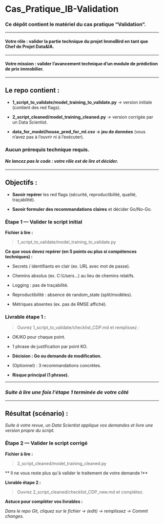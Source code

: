 # Cas_Pratique_IB-Validation
### Ce dépôt contient le matériel du cas pratique “Validation”. 
--- 
#### Votre rôle : valider la partie technique du projet ImmoBird en tant que Chef de Projet Data&amp;IA.
---
#### Votre mission : valider l’avancement technique d’un module de prédiction de prix immobilier.
---

## Le repo contient :

- **1_script_to_validate/model_training_to_validate.py** → version initiale (contient des red flags).

- **2_script_cleaned/model_training_cleaned.py** → version corrigée par un Data Scientist.

- **data_for_model/house_pred_for_ml.csv → jeu de données** (vous n’avez pas à l’ouvrir ni à l’exécuter).

### Aucun prérequis technique requis. 
#### *Ne lancez pas le code : votre rôle est de lire et décider.*
---

## Objectifs :

- **Savoir repérer** les red flags (sécurité, reproductibilité, qualité, traçabilité).

- **Savoir formuler des recommandations claires** et décider Go/No-Go.

### **Étape 1 — Valider le script initial**

**Fichier à lire :**
>1_script_to_validate/model_training_to_validate.py

**Ce que vous devez repérer (en 5 points ou plus si compétences techniques) :**

- Secrets / identifiants en clair (ex. URL avec mot de passe).

- Chemins absolus (ex. C:\Users\...) au lieu de chemins relatifs.

- Logging : pas de traçabilité.

- Reproductibilité : absence de random_state (split/modèles).

- Métriques absentes (ex. pas de RMSE affiché).

### **Livrable étape 1 :**
>Ouvrez 1_script_to_validate/checklist_CDP.md et remplissez :

- OK/KO pour chaque point.

- 1 phrase de justification par point KO.

- **Décision : Go ou demande de modification.**

- (Optionnel) : 3 recommandations concrètes.

- **Risque principal (1 phrase).**

---
### *Suite à lire une fois l'étape 1 terminée de votre côté*
---

## Résultat (scénario) :

*Suite à votre revue, un Data Scientist applique vos demandes et livre une version propre du script.*

### **Étape 2 — Valider le script corrigé**

**Fichier à lire :**
>2_script_cleaned/model_training_cleaned.py

** Il ne vous reste plus qu'à valider le traitement de votre demande !**

**Livrable étape 2 :**
>Ouvrez 2_script_cleaned/checklist_CDP_new.md et complétez.


**Astuce pour compléter vos livrables :**

*Dans le repo Git, cliquez sur le fichier → (edit) → remplissez → Commit changes.*
